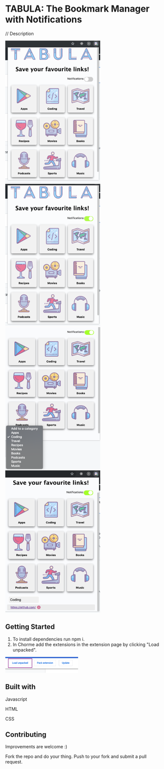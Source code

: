 # TABULA: The Bookmark Manager with Notifications
// Description

<section>
  <img width="300" height="450" src="Assets/img1r.png">
  <img width="300" height="450" src="Assets/img2r.png">
  <img width="300" height="450" src="Assets/img3r.png">
  <img width="300" height="450" src="Assets/img4r.png">
</section>

## Getting Started
1) To install dependencies run npm i.
2) In Chorme add the extensions in the extension page by clicking "Load unpacked".

<img width="230" height="50" src="Assets/imgr5.png">


## Built with
Javascript

HTML

CSS

## Contributing

Improvements are welcome :)

Fork the repo and do your thing. Push to your fork and submit a pull request.

